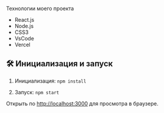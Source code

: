 

Технологии моего проекта

- React.js
- Node.js
- CSS3
- VsCode
- Vercel



## 🛠 Инициализация и запуск

1. Инициализация: `npm install`

2. Запуск: `npm start`


Открыть по [http://localhost:3000](http://localhost:3000) для просмотра в браузере.

